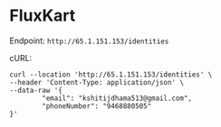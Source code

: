 # FluxKart

Endpoint: `http://65.1.151.153/identities`

cURL:
```
curl --location 'http://65.1.151.153/identities' \
--header 'Content-Type: application/json' \
--data-raw '{
        "email": "kshitijdhama513@gmail.com",
        "phoneNumber": "9468880505"
}'

```
